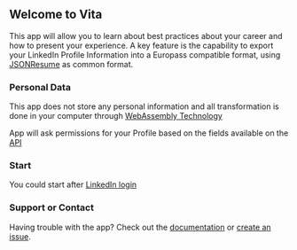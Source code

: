## Welcome to Vita

This app will allow you to learn about best practices about your career and how to present your experience. A key feature is the capability to export your LinkedIn Profile Information into a Europass compatible format, using [JSONResume](https://github.com/jsonresume) as common format.

### Personal Data

This app does not store any personal information and all transformation is done in your computer through [WebAssembly Technology](https://webassembly.org/)

App will ask permissions for your Profile based on the fields available on the [API](https://docs.microsoft.com/en-us/linkedin/shared/integrations/people/profile-api)
### Start

You could start after [LinkedIn login](https://www.linkedin.com/)

### Support or Contact

Having trouble with the app? Check out the [documentation](https://github.com/espora-net/vita/wiki) or [create an issue](https://github.com/espora-net/vita/issues).
